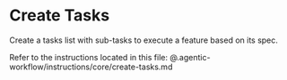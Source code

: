 # Create Tasks

Create a tasks list with sub-tasks to execute a feature based on its spec.

Refer to the instructions located in this file:
@.agentic-workflow/instructions/core/create-tasks.md
